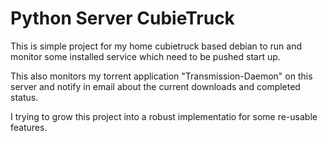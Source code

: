 Python Server CubieTruck
========================

This is simple project for my home cubietruck based debian to run and monitor some installed service which need to be pushed 
start up.

This also monitors my torrent application "Transmission-Daemon" on this server and notify in email about the current downloads
and completed status.

I trying to grow this project into a robust implementatio for some re-usable features.
